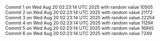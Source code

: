 Commit 1 on Wed Aug 20 02:23:14 UTC 2025 with random value 10505
Commit 2 on Wed Aug 20 02:23:14 UTC 2025 with random value 21172
Commit 3 on Wed Aug 20 02:23:14 UTC 2025 with random value 22254
Commit 4 on Wed Aug 20 02:23:14 UTC 2025 with random value 11294
Commit 5 on Wed Aug 20 02:23:14 UTC 2025 with random value 16945
Commit 6 on Wed Aug 20 02:23:14 UTC 2025 with random value 7249
